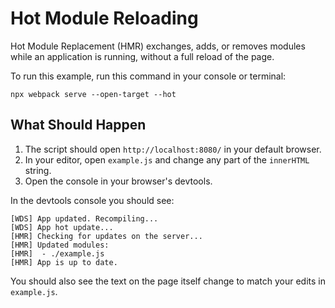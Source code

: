 # Hot Module Reloading

Hot Module Replacement (HMR) exchanges, adds, or removes modules while an
application is running, without a full reload of the page.

To run this example, run this command in your console or terminal:

```console
npx webpack serve --open-target --hot
```

## What Should Happen

1. The script should open `http://localhost:8080/` in your default browser.
2. In your editor, open `example.js` and change any part of the `innerHTML` string.
3. Open the console in your browser's devtools.

In the devtools console you should see:

```
[WDS] App updated. Recompiling...
[WDS] App hot update...
[HMR] Checking for updates on the server...
[HMR] Updated modules:
[HMR]  - ./example.js
[HMR] App is up to date.
```

You should also see the text on the page itself change to match your edits in
`example.js`.
